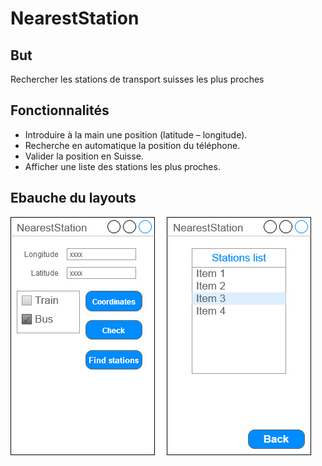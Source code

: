 # NearestStation

## But

Rechercher les stations de transport suisses les plus proches

## Fonctionnalités

* Introduire à la main une position (latitude – longitude).
* Recherche en automatique la position du téléphone.
* Valider la position en Suisse.
* Afficher une liste des stations les plus proches.

## Ebauche du layouts

![Ebauche](.\app\src\main\res\drawable\Ebauche.jpg)
